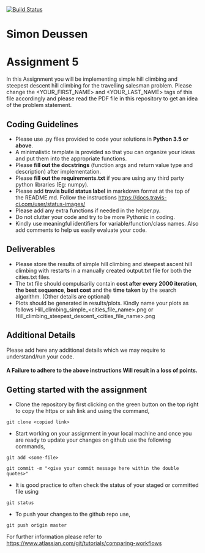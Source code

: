 [![Build Status](https://travis-ci.com/hbrs-ai/assignment-05.svg?branch=master)](https://travis-ci.com/hbrs-ai/assignment-05)

# Simon Deussen

# Assignment 5
In this Assignment you will be implementing simple hill climbing and steepest descent hill climbing for the travelling salesman problem.
Please change the <YOUR_FIRST_NAME> and <YOUR_LAST_NAME> tags of this file accordingly and please read the PDF file in this repository to get an idea of the problem statement.

## Coding Guidelines
* Please use .py files provided to code your solutions in **Python 3.5 or above**.
* A minimalistic template is provided so that you can organize your ideas and put them into the appropriate functions.
* Please **fill out the docstrings** (function args and return value type and description) after implementation.
* Please **fill out the requirements.txt** if you are using any third party python libraries (Eg: numpy).
* Please add **travis build status label** in markdown format at the top of the README.md. Follow the instructions https://docs.travis-ci.com/user/status-images/
* Please add any extra functions if needed in the helper.py.
* Do not clutter your code and try to be more Pythonic in coding.
* Kindly use meaningful identifiers for variable/function/class names. Also add comments to help us easily evaluate your code.

## Deliverables
* Please store the results of simple hill climbing and steepest ascent hill climbing with restarts in a manually created output.txt file for both the cities.txt files.
* The txt file should compulsarily contain **cost after every 2000 iteration**, **the best sequence**, **best cost** and the **time taken** by the search algorithm. (Other details are optional)
* Plots should be generated in results/plots. Kindly name your plots as follows Hill_climbing_simple_<cities_file_name>.png or Hill_climbing_steepest_descent_<cities_file_name>.png

## Additional Details

Please add here any additional details which we may require to understand/run your code.

#### A Failure to adhere to the above instructions Will result in a loss of points.

## Getting started with the assignment
* Clone the repository by first clicking on the green button on the top right to copy the https or ssh link and using the command,
```
git clone <copied link>
```
* Start working on your assignment in your local machine and once you are ready to update your changes on github use the following commands,
```
git add <some-file>
```
```
git commit -m "<give your commit message here within the double quotes>"
```
* It is good practice to often check the status of your staged or committed file using
```
git status
```
* To push your changes to the github repo use,
```
git push origin master
```

For further information please refer to https://www.atlassian.com/git/tutorials/comparing-workflows
